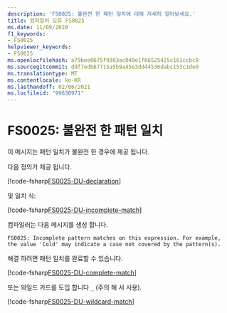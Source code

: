 ```yaml
---
description: 'FS0025: 불완전 한 패턴 일치에 대해 자세히 알아보세요.'
title: 컴파일러 오류 FS0025
ms.date: 11/09/2020
f1_keywords:
- FS0025
helpviewer_keywords:
- FS0025
ms.openlocfilehash: a79bee0675f9303ac040e1f66525425c161ccbc9
ms.sourcegitcommit: ddf7edb67715a5b9a45e3dd44536dabc153c1de0
ms.translationtype: MT
ms.contentlocale: ko-KR
ms.lasthandoff: 02/06/2021
ms.locfileid: "99630971"
---
```

# <a name="fs0025-incomplete-pattern-match"></a>FS0025: 불완전 한 패턴 일치

이 메시지는 패턴 일치가 불완전 한 경우에 제공 됩니다.

다음 정의가 제공 됩니다.

[!code-fsharp[FS0025-DU-declaration](~/samples/snippets/fsharp/compiler-messages/fs0025.fsx#L2-L6)]

및 일치 식:

[!code-fsharp[FS0025-DU-incomplete-match](~/samples/snippets/fsharp/compiler-messages/fs0025.fsx#L15-L17)]

컴파일러는 다음 메시지를 생성 합니다.

```text
FS0025: Incomplete pattern matches on this expression. For example, the value 'Cold' may indicate a case not covered by the pattern(s).
```

해결 하려면 패턴 일치를 완료할 수 있습니다.

[!code-fsharp[FS0025-DU-complete-match](~/samples/snippets/fsharp/compiler-messages/fs0025.fsx#L9-L12)]

또는 와일드 카드를 도입 합니다 `_` (주의 해 서 사용).

[!code-fsharp[FS0025-DU-wildcard-match](~/samples/snippets/fsharp/compiler-messages/fs0025.fsx#L20-L23)]
